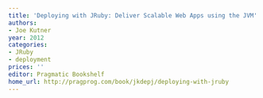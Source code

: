 ```yaml
---
title: 'Deploying with JRuby: Deliver Scalable Web Apps using the JVM'
authors:
- Joe Kutner
year: 2012
categories:
- JRuby
- deployment
prices: ''
editor: Pragmatic Bookshelf
home_url: http://pragprog.com/book/jkdepj/deploying-with-jruby
---
```

